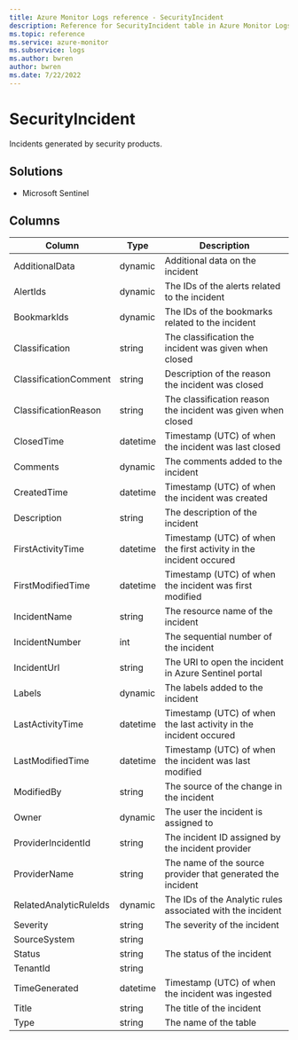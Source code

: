 ```yaml
---
title: Azure Monitor Logs reference - SecurityIncident
description: Reference for SecurityIncident table in Azure Monitor Logs.
ms.topic: reference
ms.service: azure-monitor
ms.subservice: logs
ms.author: bwren
author: bwren
ms.date: 7/22/2022
---
```


# SecurityIncident

 Incidents generated by security products.

## Solutions

- Microsoft Sentinel




## Columns

| Column | Type | Description |
| --- | --- | --- |
| AdditionalData | dynamic | Additional data on the incident |
| AlertIds | dynamic | The IDs of the alerts related to the incident |
| BookmarkIds | dynamic | The IDs of the bookmarks related to the incident |
| Classification | string | The classification the incident was given when closed |
| ClassificationComment | string | Description of the reason the incident was closed |
| ClassificationReason | string | The classification reason the incident was given when closed |
| ClosedTime | datetime | Timestamp (UTC) of when the incident was last closed |
| Comments | dynamic | The comments added to the incident |
| CreatedTime | datetime | Timestamp (UTC) of when the incident was created |
| Description | string | The description of the incident |
| FirstActivityTime | datetime | Timestamp (UTC) of when the first activity in the incident occured |
| FirstModifiedTime | datetime | Timestamp (UTC) of when the incident was first modified |
| IncidentName | string | The resource name of the incident |
| IncidentNumber | int | The sequential number of the incident |
| IncidentUrl | string | The URI to open the incident in Azure Sentinel portal |
| Labels | dynamic | The labels added to the incident |
| LastActivityTime | datetime | Timestamp (UTC) of when the last activity in the incident occured |
| LastModifiedTime | datetime | Timestamp (UTC) of when the incident was last modified |
| ModifiedBy | string | The source of the change in the incident |
| Owner | dynamic | The user the incident is assigned to |
| ProviderIncidentId | string | The incident ID assigned by the incident provider |
| ProviderName | string | The name of the source provider that generated the incident |
| RelatedAnalyticRuleIds | dynamic | The IDs of the Analytic rules associated with the incident |
| Severity | string | The severity of the incident |
| SourceSystem | string |  |
| Status | string | The status of the incident |
| TenantId | string |  |
| TimeGenerated | datetime | Timestamp (UTC) of when the incident was ingested |
| Title | string | The title of the incident |
| Type | string | The name of the table |
